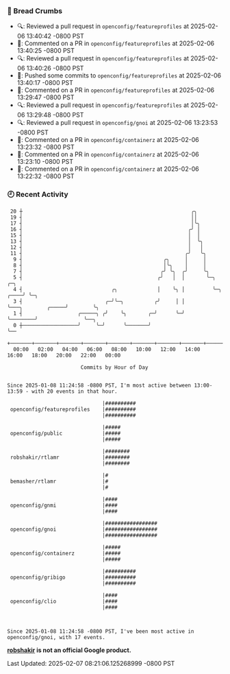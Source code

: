 ### 🍞 Bread Crumbs

 * 🔍: Reviewed a pull request in  `openconfig/featureprofiles` at 2025-02-06 13:40:42 -0800 PST
 * 💬: Commented on a PR in  `openconfig/featureprofiles` at 2025-02-06 13:40:25 -0800 PST
 * 🔍: Reviewed a pull request in  `openconfig/featureprofiles` at 2025-02-06 13:40:26 -0800 PST
 * 🚢: Pushed some commits to `openconfig/featureprofiles` at 2025-02-06 13:40:17 -0800 PST
 * 💬: Commented on a PR in  `openconfig/featureprofiles` at 2025-02-06 13:29:47 -0800 PST
 * 🔍: Reviewed a pull request in  `openconfig/featureprofiles` at 2025-02-06 13:29:48 -0800 PST
 * 🔍: Reviewed a pull request in  `openconfig/gnoi` at 2025-02-06 13:23:53 -0800 PST
 * 💬: Commented on a PR in  `openconfig/containerz` at 2025-02-06 13:23:32 -0800 PST
 * 💬: Commented on a PR in  `openconfig/containerz` at 2025-02-06 13:23:10 -0800 PST
 * 💬: Commented on a PR in  `openconfig/containerz` at 2025-02-06 13:22:32 -0800 PST

### 🕘 Recent Activity
```
 20 ┼                                                       ╭╮
 19 ┤                                                       ││
 17 ┤                                                       │╰╮
 16 ┤                                                      ╭╯ │
 15 ┤                                                      │  │
 13 ┤                                                      │  ╰╮
 12 ┤                                                      │   │
 11 ┤                                                     ╭╯   ╰╮
  9 ┤                                              ╭╮     │     │
  8 ┤                                              │╰╮    │     │
  7 ┤                                             ╭╯ ╰╮  ╭╯     ╰╮
  5 ┤                                            ╭╯   │  │       ╰─╮                         ╭─╮
  4 ┤                             ╭╮             │    ╰╮ │         ╰─╮                  ╭────╯ ╰─╮
  3 ┤                           ╭─╯╰─╮          ╭╯     │ │           ╰───╮        ╭─────╯        ╰╮
  1 ┤                  ╭─────╮ ╭╯    ╰╮       ╭─╯      ╰─╯               ╰────────╯               ╰──╮
  0 ┼──────────────────╯     ╰─╯      ╰───────╯                                                      ╰──
    +───────+───────+───────+───────+───────+───────+───────+───────+───────+───────+───────+───────+────
  00:00   02:00   04:00   06:00   08:00   10:00   12:00   14:00   16:00   18:00   20:00   22:00   00:00   

						Commits by Hour of Day


Since 2025-01-08 11:24:58 -0800 PST, I'm most active between 13:00-13:59 - with 20 events in that hour.

```



```
                               |##########
 openconfig/featureprofiles    |##########
                               |##########

                               |#####
 openconfig/public             |#####
                               |#####

                               |########
 robshakir/rtlamr              |########
                               |########

                               |#
 bemasher/rtlamr               |#
                               |#

                               |####
 openconfig/gnmi               |####
                               |####

                               |#################
 openconfig/gnoi               |#################
                               |#################

                               |#####
 openconfig/containerz         |#####
                               |#####

                               |##########
 openconfig/gribigo            |##########
                               |##########

                               |####
 openconfig/clio               |####
                               |####



Since 2025-01-08 11:24:58 -0800 PST, I've been most active in openconfig/gnoi, with 17 events.

```
**[robshakir](mailto:robjs@google.com) is not an official Google product.**  


Last Updated: 2025-02-07 08:21:06.125268999 -0800 PST
